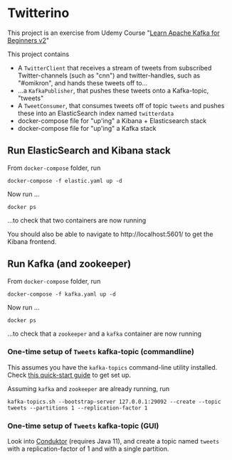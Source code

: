 # Twitterino

This project is an exercise from Udemy Course "[Learn Apache Kafka for Beginners v2](https://www.udemy.com/course/apache-kafka/)"



This project contains

- A `TwitterClient` that receives a stream of tweets from subscribed Twitter-channels (such as "cnn") and twitter-handles, such as "#omikron", and hands these tweets off to...
- ...a `KafkaPublisher`, that pushes these tweets onto a Kafka-topic, "tweets"
- A `TweetConsumer`, that consumes tweets off of topic `tweets` and pushes these into an ElasticSearch index named `twitterdata`
- docker-compose file for "up'ing" a Kibana + Elasticsearch stack
- docker-compose file for "up'ing" a Kafka stack





## Run ElasticSearch and Kibana stack

From `docker-compose` folder, run

```
docker-compose -f elastic.yaml up -d
```

Now run ...

```
docker ps
```

...to check that two containers are now running

You should also be able to navigate to http://localhost:5601/ to get the Kibana frontend. 



## Run Kafka (and zookeeper)

From `docker-compose` folder, run

```
docker-compose -f kafka.yaml up -d
```

Now run ...

```
docker ps
```

...to check that a `zookeeper` and a `kafka` container are now running



### One-time setup of `Tweets` kafka-topic (commandline)

This assumes you have the `kafka-topics` command-line utility installed. Check [this quick-start guide](https://kafka.apache.org/quickstart) to get set up.

Assuming `kafka` and `zookeeper` are already running, run

```
kafka-topics.sh --bootstrap-server 127.0.0.1:29092 --create --topic tweets --partitions 1 --replication-factor 1
```



### One-time setup of `Tweets` kafka-topic (GUI)

Look into [Conduktor](https://www.conduktor.io/) (requires Java 11), and create a topic named `tweets` with a replication-factor of 1 and with a single partition. 
